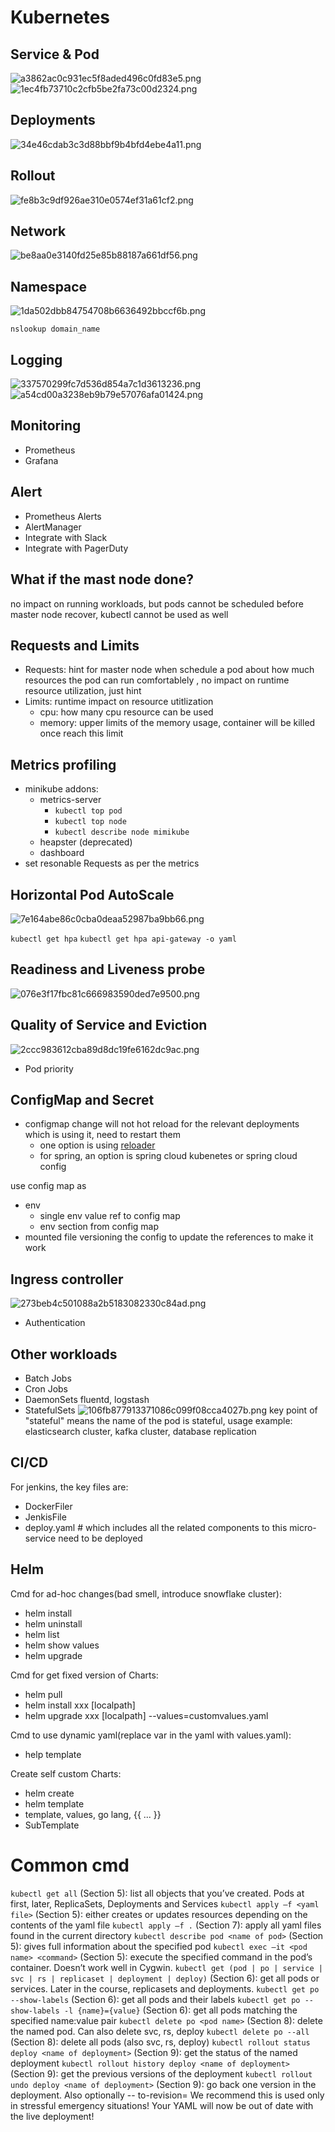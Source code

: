 # Kubernetes

## Service & Pod
![a3862ac0c931ec5f8aded496c0fd83e5.png](../_resources/a3862ac0c931ec5f8aded496c0fd83e5.png)
![1ec4fb73710c2cfb5be2fa73c00d2324.png](../_resources/1ec4fb73710c2cfb5be2fa73c00d2324.png)

## Deployments
![34e46cdab3c3d88bbf9b4bfd4ebe4a11.png](../_resources/34e46cdab3c3d88bbf9b4bfd4ebe4a11.png)

## Rollout
![fe8b3c9df926ae310e0574ef31a61cf2.png](../_resources/fe8b3c9df926ae310e0574ef31a61cf2.png)

## Network
![be8aa0e3140fd25e85b88187a661df56.png](../_resources/be8aa0e3140fd25e85b88187a661df56.png)

## Namespace
![1da502dbb84754708b6636492bbccf6b.png](../_resources/1da502dbb84754708b6636492bbccf6b.png)

`nslookup domain_name`

## Logging

![337570299fc7d536d854a7c1d3613236.png](../_resources/337570299fc7d536d854a7c1d3613236.png)
![a54cd00a3238eb9b79e57076afa01424.png](../_resources/a54cd00a3238eb9b79e57076afa01424.png)

## Monitoring

- Prometheus
- Grafana

## Alert

- Prometheus Alerts
- AlertManager
- Integrate with Slack
- Integrate with PagerDuty

## What if the mast node done?
no impact on running workloads, but pods cannot be scheduled before master node recover, kubectl cannot be used as well

## Requests and Limits
- Requests: hint for master node when schedule a pod about how much resources the pod can run comfortablely , no impact on runtime resource utilization, just hint
- Limits: runtime impact on resource utitlization
  - cpu: how many cpu resource can be used
  - memory: upper limits of the memory usage, container will be killed once reach this limit

## Metrics profiling
- minikube addons: 
	- metrics-server
	  - `kubectl top pod`
      - `kubectl top node`
      - `kubectl describe node mimikube`
    - heapster (deprecated)
	- dashboard
- set resonable Requests as per the metrics

## Horizontal Pod AutoScale
![7e164abe86c0cba0deaa52987ba9bb66.png](../_resources/7e164abe86c0cba0deaa52987ba9bb66.png)

`kubectl get hpa`
`kubectl get hpa api-gateway -o yaml`

## Readiness and Liveness probe
![076e3f17fbc81c666983590ded7e9500.png](../_resources/076e3f17fbc81c666983590ded7e9500.png)

## Quality of Service and Eviction
![2ccc983612cba89d8dc19fe6162dc9ac.png](../_resources/2ccc983612cba89d8dc19fe6162dc9ac.png)

- Pod priority

## ConfigMap and Secret

- configmap change will not hot reload for the relevant deployments which is using it, need to restart them
  - one option is using [reloader](https://github.com/stakater/Reloader/)
  - for spring, an option is spring cloud kubenetes or spring cloud config

use config map as
- env
  - single env value ref to config map
  - env section from config map
- mounted file
versioning the config to update the references to make it work

## Ingress controller

![273beb4c501088a2b5183082330c84ad.png](../_resources/273beb4c501088a2b5183082330c84ad.png)
- Authentication

## Other workloads

- Batch Jobs
- Cron Jobs
- DaemonSets
  fluentd, logstash
- StatefulSets
  ![106fb877913371086c099f08cca4027b.png](../_resources/106fb877913371086c099f08cca4027b.png)
  key point of "stateful" means the name of the pod is stateful, usage example: elasticsearch cluster, kafka cluster, database replication

## CI/CD

For jenkins, the key files are:
- DockerFiler
- JenkisFile
- deploy.yaml # which includes all the related components to this micro-service need to be deployed 

## Helm

Cmd for ad-hoc changes(bad smell, introduce snowflake cluster):
- helm install
- helm uninstall
- helm list
- helm show values
- helm upgrade

Cmd for get fixed version of Charts:
- helm pull
- helm install xxx [localpath]
- helm upgrade xxx [localpath] --values=customvalues.yaml

Cmd to use dynamic yaml(replace var in the yaml with values.yaml):
- help template

Create self custom Charts:
- helm create
- helm template
- template, values, go lang, {{ ... }}
- SubTemplate







# Common cmd

`kubectl get all`
(Section 5): list all objects that you’ve created. Pods at first, later, ReplicaSets, Deployments and Services
`kubectl apply –f <yaml file>`
(Section 5): either creates or updates resources depending on the contents of the yaml file
`kubectl apply –f .`
(Section 7): apply all yaml files found in the current directory
`kubectl describe pod <name of pod>`
(Section 5): gives full information about the specified pod
`kubectl exec –it <pod name> <command>`
(Section 5): execute the specified command in the pod’s container. Doesn’t work well in Cygwin.
`kubectl get (pod | po | service | svc | rs | replicaset | deployment | deploy)`
(Section 6): get all pods or services. Later in the course, replicasets and deployments.
`kubectl get po --show-labels`
(Section 6): get all pods and their labels
`kubectl get po --show-labels -l {name}={value}`
(Section 6): get all pods matching the specified name:value pair
`kubectl delete po <pod name>`
(Section 8): delete the named pod. Can also delete svc, rs, deploy
`kubectl delete po --all`
(Section 8): delete all pods (also svc, rs, deploy)
`kubectl rollout status deploy <name of deployment>`
(Section 9): get the status of the named deployment
`kubectl rollout history deploy <name of deployment>`
(Section 9): get the previous versions of the deployment
`kubectl rollout undo deploy <name of deployment>`
(Section 9): go back one version in the deployment. Also optionally -- to-revision=<revision number>
We recommend this is used only in stressful emergency situations! Your YAML will now be out of date with the live deployment!